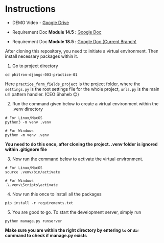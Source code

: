 # Instructions    

- DEMO Video - [Google Drive](https://drive.google.com/file/d/14p7U6E0JJkwsQADkpDUECc65vdmUwKWw/view?usp=drive_link)

- Requirement Doc **Module 14.5** : [Google Doc](https://docs.google.com/document/d/1aKiTutNwmsbQ9dNm15BYotKnjPUbZKUKVi2DgoaUhHs/edit)    
- Requirement Doc **Module 18.5** : [Google Doc \(Current Branch\)](https://docs.google.com/document/d/1sQFX--wDTK6DpdzJf2MDH5ovFdvSpnEtM4S0-yB98ug/edit)    

After cloning this repository, you need to initiate a virtual environment. Then install necessary packages within it.    

1. Go to project directory
```console
cd phitron-django-003-practice-01
```
Here `practice_form_fields_project` is the project folder, where the `settings.py` is the root settings file for the whole project, `urls.py` is the main url pattern handler. (CEO Shaheb 😉)    


2. Run the command given below to create a virtual environment within the .venv directory
```console
# For Linux/MacOS
python3 -m venv .venv
```

```console
# For Windows
python -m venv .venv
```
**You need to do this once, after cloning the project. .venv folder is ignored within .gitignore file**    


3. Now run the command below to activate the virtual environment.
```console
# For Linux/MacOS
source .venv/bin/activate
```

```console
# For Windows
.\.venv\Scripts\activate
```


4. Now run this once to install all the packages
```console
pip install -r requirements.txt
```


5. You are good to go. To start the development server, simply run
```console
python manage.py runserver
```
**Make sure you are within the right directory by entering `ls` or `dir` command to check if manage.py exists**    


